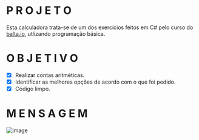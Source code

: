# P R O J E T O

Esta calculadora trata-se de um dos exercícios feitos em C# pelo curso do [balta.io](https://balta.io/), utlizando programação básica.

# O B J E T I V O

- [x] Realizar contas aritméticas.
- [x] Identificar as melhores opções de acordo com o que foi pedido.
- [x] Código limpo.

# M E N S A G E M
![image](https://user-images.githubusercontent.com/73266806/221065115-63de26b4-c3df-47ac-81f4-5e5ee503475d.png)
